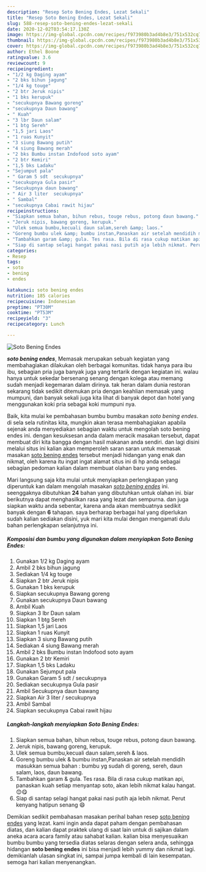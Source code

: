 ```yaml
---
description: "Resep Soto Bening Endes, Lezat Sekali"
title: "Resep Soto Bening Endes, Lezat Sekali"
slug: 588-resep-soto-bening-endes-lezat-sekali
date: 2020-12-02T03:54:17.130Z
image: https://img-global.cpcdn.com/recipes/f973980b3ad4b8e3/751x532cq70/soto-bening-endes-foto-resep-utama.jpg
thumbnail: https://img-global.cpcdn.com/recipes/f973980b3ad4b8e3/751x532cq70/soto-bening-endes-foto-resep-utama.jpg
cover: https://img-global.cpcdn.com/recipes/f973980b3ad4b8e3/751x532cq70/soto-bening-endes-foto-resep-utama.jpg
author: Ethel Boone
ratingvalue: 3.6
reviewcount: 9
recipeingredient:
- "1/2 kg Daging ayam"
- "2 bks bihun jagung"
- "1/4 kg touge"
- "2 btr Jeruk nipis"
- "1 bks kerupuk"
- "secukupnya Bawang goreng"
- "secukupnya Daun bawang"
- " Kuah"
- "3 lbr Daun salam"
- "1 btg Sereh"
- "1,5 jari Laos"
- "1 ruas Kunyit"
- "3 siung Bawang putih"
- "4 siung Bawang merah"
- "2 bks Bumbu instan Indofood soto ayam"
- "2 btr Kemiri"
- "1,5 bks Ladaku"
- "Sejumput pala"
- " Garam 5 sdt  secukupnya"
- "secukupnya Gula pasir"
- "Secukupnya daun bawang"
- " Air 3 liter  secukupnya"
- " Sambal"
- "secukupnya Cabai rawit hijau"
recipeinstructions:
- "Siapkan semua bahan, bihun rebus, touge rebus, potong daun bawang."
- "Jeruk nipis, bawang goreng, kerupuk."
- "Ulek semua bumbu,kecuali daun salam,sereh &amp; laos."
- "Goreng bumbu ulek &amp; bumbu instan,Panaskan air setelah mendidih masukkan semua bahan : bumbu yg sudah di goreng, sereh, daun salam, laos, daun bawang."
- "Tambahkan garam &amp; gula. Tes rasa. Bila di rasa cukup matikan api, panaskan kuah setiap menyantap soto, akan lebih nikmat kalau hangat. 😊😋"
- "Siap di santap selagi hangat pakai nasi putih aja lebih nikmat. Perut kenyang hatipun senang 😄"
categories:
- Resep
tags:
- soto
- bening
- endes

katakunci: soto bening endes 
nutrition: 185 calories
recipecuisine: Indonesian
preptime: "PT30M"
cooktime: "PT53M"
recipeyield: "3"
recipecategory: Lunch

---
```



![Soto Bening Endes](https://img-global.cpcdn.com/recipes/f973980b3ad4b8e3/751x532cq70/soto-bening-endes-foto-resep-utama.jpg)

<b><i>soto bening endes</i></b>, Memasak merupakan sebuah kegiatan yang membahagiakan dilakukan oleh berbagai komunitas. tidak hanya para ibu ibu, sebagian pria juga banyak juga yang tertarik dengan kegiatan ini. walau hanya untuk sekedar bersenang senang dengan kolega atau memang sudah menjadi kegemaran dalam dirinya. tak heran dalam dunia restoran sekarang tidak sedikit ditemukan pria dengan keahlian memasak yang mumpuni, dan banyak sekali juga kita lihat di banyak depot dan hotel yang menggunakan koki pria sebagai koki mumpuni nya.



Baik, kita mulai ke pembahasan bumbu bumbu masakan <i>soto bening endes</i>. di sela sela rutinitas kita, mungkin akan terasa membahagiakan apabila sejenak anda menyediakan sebagian waktu untuk mengolah soto bening endes ini. dengan kesuksesan anda dalam meracik masakan tersebut, dapat membuat diri kita bangga dengan hasil makanan anda sendiri. dan lagi disini melalui situs ini kalian akan memperoleh saran saran untuk memasak masakan <u>soto bening endes</u> tersebut menjadi hidangan yang enak dan nikmat, oleh karena itu ingat ingat alamat situs ini di hp anda sebagai sebagian pedoman kalian dalam membuat olahan baru yang endes.


Mari langsung saja kita mulai untuk menyiapkan perlengkapan yang diperuntuk kan dalam mengolah masakan <u><i>soto bening endes</i></u> ini. seenggaknya dibutuhkan <b>24</b> bahan yang dibutuhkan untuk olahan ini. biar berikutnya dapat menghasilkan rasa yang lezat dan sempurna. dan juga siapkan waktu anda sebentar, karena anda akan membuatnya sedikit banyak dengan <b>6</b> tahapan. saya berharap berbagai hal yang diperlukan sudah kalian sediakan disini, yuk mari kita mulai dengan mengamati dulu bahan perlengkapan selanjutnya ini.

<!--inarticleads1-->

##### Komposisi dan bumbu yang digunakan dalam menyiapkan Soto Bening Endes:

1. Gunakan 1/2 kg Daging ayam
1. Ambil 2 bks bihun jagung
1. Sediakan 1/4 kg touge
1. Siapkan 2 btr Jeruk nipis
1. Gunakan 1 bks kerupuk
1. Siapkan secukupnya Bawang goreng
1. Gunakan secukupnya Daun bawang
1. Ambil  Kuah
1. Siapkan 3 lbr Daun salam
1. Siapkan 1 btg Sereh
1. Siapkan 1,5 jari Laos
1. Siapkan 1 ruas Kunyit
1. Siapkan 3 siung Bawang putih
1. Sediakan 4 siung Bawang merah
1. Ambil 2 bks Bumbu instan Indofood soto ayam
1. Gunakan 2 btr Kemiri
1. Siapkan 1,5 bks Ladaku
1. Gunakan Sejumput pala
1. Gunakan  Garam 5 sdt / secukupnya
1. Sediakan secukupnya Gula pasir
1. Ambil Secukupnya daun bawang
1. Siapkan  Air 3 liter / secukupnya
1. Ambil  Sambal
1. Siapkan secukupnya Cabai rawit hijau




<!--inarticleads2-->

##### Langkah-langkah menyiapkan Soto Bening Endes:

1. Siapkan semua bahan, bihun rebus, touge rebus, potong daun bawang.
1. Jeruk nipis, bawang goreng, kerupuk.
1. Ulek semua bumbu,kecuali daun salam,sereh &amp; laos.
1. Goreng bumbu ulek &amp; bumbu instan,Panaskan air setelah mendidih masukkan semua bahan : bumbu yg sudah di goreng, sereh, daun salam, laos, daun bawang.
1. Tambahkan garam &amp; gula. Tes rasa. Bila di rasa cukup matikan api, panaskan kuah setiap menyantap soto, akan lebih nikmat kalau hangat. 😊😋
1. Siap di santap selagi hangat pakai nasi putih aja lebih nikmat. Perut kenyang hatipun senang 😄




Demikian sedikit pembahasan masakan perihal bahan resep <u>soto bening endes</u> yang lezat. kami ingin anda dapat paham dengan pembahasan diatas, dan kalian dapat praktek ulang di saat lain untuk di sajikan dalam aneka acara acara family atau sahabat kalian. kalian bisa menyesuaikan bumbu bumbu yang tersedia diatas selaras dengan selera anda, sehingga hidangan <b>soto bening endes</b> ini bisa menjadi lebih yummy dan nikmat lagi. demikianlah ulasan singkat ini, sampai jumpa kembali di lain kesempatan. semoga hari kalian menyenangkan.
